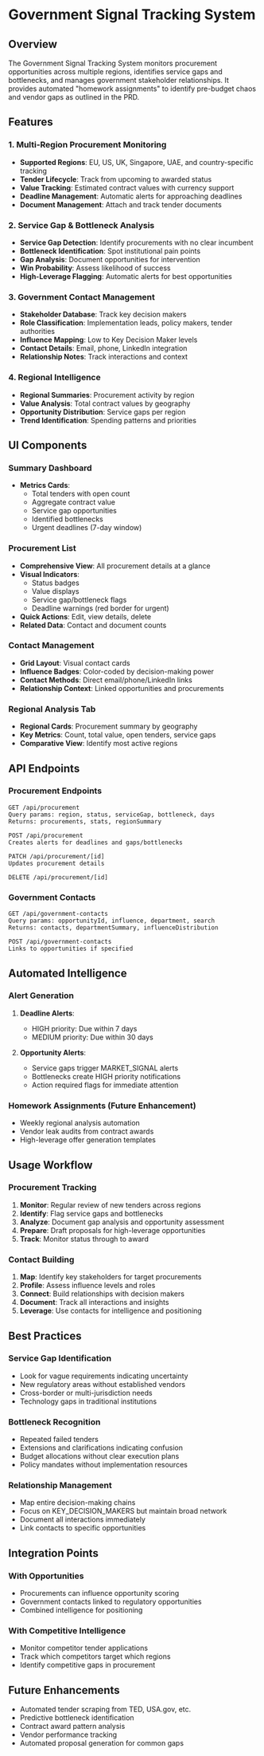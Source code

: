# Government Signal Tracking System

## Overview

The Government Signal Tracking System monitors procurement opportunities across multiple regions, identifies service gaps and bottlenecks, and manages government stakeholder relationships. It provides automated "homework assignments" to identify pre-budget chaos and vendor gaps as outlined in the PRD.

## Features

### 1. Multi-Region Procurement Monitoring
- **Supported Regions**: EU, US, UK, Singapore, UAE, and country-specific tracking
- **Tender Lifecycle**: Track from upcoming to awarded status
- **Value Tracking**: Estimated contract values with currency support
- **Deadline Management**: Automatic alerts for approaching deadlines
- **Document Management**: Attach and track tender documents

### 2. Service Gap & Bottleneck Analysis
- **Service Gap Detection**: Identify procurements with no clear incumbent
- **Bottleneck Identification**: Spot institutional pain points
- **Gap Analysis**: Document opportunities for intervention
- **Win Probability**: Assess likelihood of success
- **High-Leverage Flagging**: Automatic alerts for best opportunities

### 3. Government Contact Management
- **Stakeholder Database**: Track key decision makers
- **Role Classification**: Implementation leads, policy makers, tender authorities
- **Influence Mapping**: Low to Key Decision Maker levels
- **Contact Details**: Email, phone, LinkedIn integration
- **Relationship Notes**: Track interactions and context

### 4. Regional Intelligence
- **Regional Summaries**: Procurement activity by region
- **Value Analysis**: Total contract values by geography
- **Opportunity Distribution**: Service gaps per region
- **Trend Identification**: Spending patterns and priorities

## UI Components

### Summary Dashboard
- **Metrics Cards**:
  - Total tenders with open count
  - Aggregate contract value
  - Service gap opportunities
  - Identified bottlenecks
  - Urgent deadlines (7-day window)

### Procurement List
- **Comprehensive View**: All procurement details at a glance
- **Visual Indicators**: 
  - Status badges
  - Value displays
  - Service gap/bottleneck flags
  - Deadline warnings (red border for urgent)
- **Quick Actions**: Edit, view details, delete
- **Related Data**: Contact and document counts

### Contact Management
- **Grid Layout**: Visual contact cards
- **Influence Badges**: Color-coded by decision-making power
- **Contact Methods**: Direct email/phone/LinkedIn links
- **Relationship Context**: Linked opportunities and procurements

### Regional Analysis Tab
- **Regional Cards**: Procurement summary by geography
- **Key Metrics**: Count, total value, open tenders, service gaps
- **Comparative View**: Identify most active regions

## API Endpoints

### Procurement Endpoints
```
GET /api/procurement
Query params: region, status, serviceGap, bottleneck, days
Returns: procurements, stats, regionSummary

POST /api/procurement
Creates alerts for deadlines and gaps/bottlenecks

PATCH /api/procurement/[id]
Updates procurement details

DELETE /api/procurement/[id]
```

### Government Contacts
```
GET /api/government-contacts
Query params: opportunityId, influence, department, search
Returns: contacts, departmentSummary, influenceDistribution

POST /api/government-contacts
Links to opportunities if specified
```

## Automated Intelligence

### Alert Generation
1. **Deadline Alerts**: 
   - HIGH priority: Due within 7 days
   - MEDIUM priority: Due within 30 days
   
2. **Opportunity Alerts**:
   - Service gaps trigger MARKET_SIGNAL alerts
   - Bottlenecks create HIGH priority notifications
   - Action required flags for immediate attention

### Homework Assignments (Future Enhancement)
- Weekly regional analysis automation
- Vendor leak audits from contract awards
- High-leverage offer generation templates

## Usage Workflow

### Procurement Tracking
1. **Monitor**: Regular review of new tenders across regions
2. **Identify**: Flag service gaps and bottlenecks
3. **Analyze**: Document gap analysis and opportunity assessment
4. **Prepare**: Draft proposals for high-leverage opportunities
5. **Track**: Monitor status through to award

### Contact Building
1. **Map**: Identify key stakeholders for target procurements
2. **Profile**: Assess influence levels and roles
3. **Connect**: Build relationships with decision makers
4. **Document**: Track all interactions and insights
5. **Leverage**: Use contacts for intelligence and positioning

## Best Practices

### Service Gap Identification
- Look for vague requirements indicating uncertainty
- New regulatory areas without established vendors
- Cross-border or multi-jurisdiction needs
- Technology gaps in traditional institutions

### Bottleneck Recognition
- Repeated failed tenders
- Extensions and clarifications indicating confusion
- Budget allocations without clear execution plans
- Policy mandates without implementation resources

### Relationship Management
- Map entire decision-making chains
- Focus on KEY_DECISION_MAKERS but maintain broad network
- Document all interactions immediately
- Link contacts to specific opportunities

## Integration Points

### With Opportunities
- Procurements can influence opportunity scoring
- Government contacts linked to regulatory opportunities
- Combined intelligence for positioning

### With Competitive Intelligence
- Monitor competitor tender applications
- Track which competitors target which regions
- Identify competitive gaps in procurement

## Future Enhancements

- Automated tender scraping from TED, USA.gov, etc.
- Predictive bottleneck identification
- Contract award pattern analysis
- Vendor performance tracking
- Automated proposal generation for common gaps